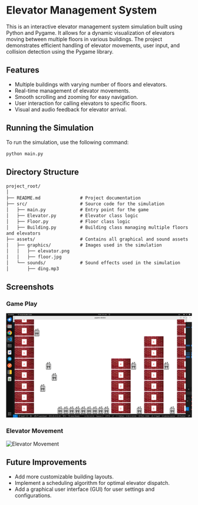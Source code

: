 
# Elevator Management System

This is an interactive elevator management system simulation built using Python and Pygame. It allows for a dynamic visualization of elevators moving between multiple floors in various buildings. The project demonstrates efficient handling of elevator movements, user input, and collision detection using the Pygame library.

## Features
- Multiple buildings with varying number of floors and elevators.
- Real-time management of elevator movements.
- Smooth scrolling and zooming for easy navigation.
- User interaction for calling elevators to specific floors.
- Visual and audio feedback for elevator arrival.


## Running the Simulation
To run the simulation, use the following command:
```bash
python main.py
```

## Directory Structure
```
project_root/
│
├── README.md               # Project documentation
├── src/                    # Source code for the simulation
│   ├── main.py             # Entry point for the game
│   ├── Elevator.py         # Elevator class logic
│   ├── Floor.py            # Floor class logic
│   ├── Building.py         # Building class managing multiple floors and elevators
├── assets/                 # Contains all graphical and sound assets
│   ├── graphics/           # Images used in the simulation
│   │   ├── elevator.png
│   │   ├── floor.jpg
│   └── sounds/             # Sound effects used in the simulation
│       ├── ding.mp3
```

## Screenshots


### Game Play
![Game Play](public/play.png)

### Elevator Movement
![Elevator Movement](assets/graphics/elevator_movement.png)

## Future Improvements
- Add more customizable building layouts.
- Implement a scheduling algorithm for optimal elevator dispatch.
- Add a graphical user interface (GUI) for user settings and configurations.
